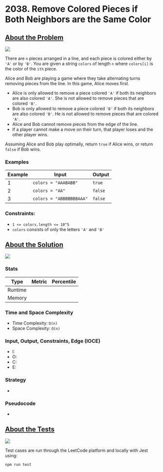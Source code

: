 # 2038. Remove Colored Pieces if Both Neighbors are the Same Color

## <a href='https://leetcode.com/problems/remove-colored-pieces-if-both-neighbors-are-the-same-color/?envType=daily-question&envId=2023-10-02'>About the Problem</a>

<img src='https://img.shields.io/badge/LeetCode-FFA116.svg?style=for-the-badge&logo=LeetCode&logoColor=white' />

There are `n` pieces arranged in a line, and each piece is colored either by `'A'` or by `'B'`. You are given a string `colors` of length `n` where `colors[i]` is the color of the `ith` piece.

Alice and Bob are playing a game where they take alternating turns removing pieces from the line. In this game, Alice moves first.

- Alice is only allowed to remove a piece colored `'A'` if both its neighbors are also colored `'A'`. She is not allowed to remove pieces that are colored `'B'`.
- Bob is only allowed to remove a piece colored `'B'` if both its neighbors are also colored `'B'`. He is not allowed to remove pieces that are colored `'A'`.
- Alice and Bob cannot remove pieces from the edge of the line.
- If a player cannot make a move on their turn, that player loses and the other player wins.

Assuming Alice and Bob play optimally, return `true` if Alice wins, or return `false` if Bob wins.

### Examples

| Example| Input | Output |
| --- | --- | --- |
| 1 | `colors = "AAABABB"` | `true` |
| 2 | `colors = "AA"` | `false` |
| 3 | `colors = "ABBBBBBBAAA"` | `false` |

### Constraints:

- `1 <= colors.length <= 10^5`
- `colors` consists of only the letters `'A'` and `'B'`

## <a href='./winnerOfGame.js'>About the Solution</a>

<img src='https://img.shields.io/badge/JavaScript-F7DF1E.svg?style=for-the-badge&logo=JavaScript&logoColor=black' />

<!-- Add Metrics from LeetCode -->
### Stats
| Type | Metric | Percentile |
| --- | --- | --- |
| Runtime |  |  |
| Memory |  |  |

<!-- Change Time and Space Complexity -->
### Time and Space Complexity
  - Time Complexity: `O(n)`
  - Space Complexity: `O(n)`

<!-- Planning -->
### Input, Output, Constraints, Edge (IOCE)

  - I:
  - O:
  - C:
  - E:

### Strategy
-

### Pseudocode
-

## <a href='./winnerOfGame.test.js'>About the Tests</a>

<img src='https://img.shields.io/badge/Jest-C21325.svg?style=for-the-badge&logo=Jest&logoColor=white' />

Test cases are run through the LeetCode platform and locally with Jest using:
```
npm run test
```
